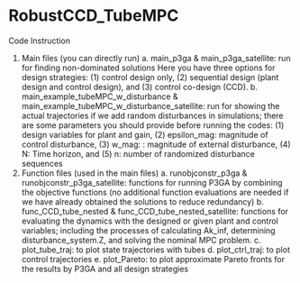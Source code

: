 # RobustCCD_TubeMPC

Code Instruction
1.	Main files (you can directly run)
  a.	main_p3ga & main_p3ga_satellite: run for finding non-dominated solutions
    Here you have three options for design strategies: (1) control design only, (2) sequential design (plant design and control design), and (3) control co-design (CCD).
  b.	main_example_tubeMPC_w_disturbance & main_example_tubeMPC_w_disturbance_satellite: run for showing the actual trajectories if we add random disturbances in simulations; there are some parameters you should provide before running the codes: 
    (1) design variables for plant and gain, (2) epsilon_mag: magnitude of control disturbance, (3) w_mag: : magnitude of external disturbance, (4) N: Time horizon, and (5) n: number of randomized disturbance sequences
2.	Function files (used in the main files)
  a.	runobjconstr_p3ga & runobjconstr_p3ga_satellite: functions for running P3GA by combining the objective functions (no additional function evaluations are needed if we have already obtained the solutions to reduce redundancy)
  b.	func_CCD_tube_nested & func_CCD_tube_nested_satellite: functions for evaluating the dynamics with the designed or given plant and control variables; including the processes of calculating Ak_inf, determining disturbance_system.Z, and solving the nominal MPC problem.
  c.	plot_tube_traj: to plot state trajectories with tubes
  d.	plot_ctrl_traj: to plot control trajectories
  e.	plot_Pareto: to plot approximate Pareto fronts for the results by P3GA and all design strategies
